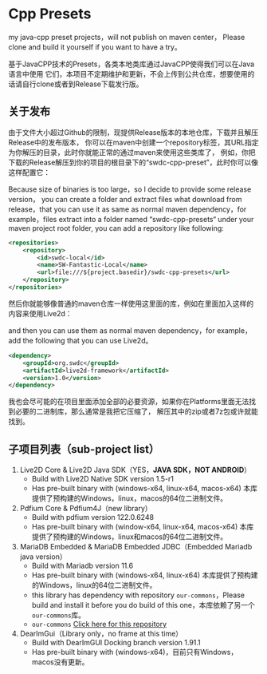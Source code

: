# Cpp Presets

my java-cpp preset projects，will not publish on maven center，
Please clone and build it yourself if you want to have a try。

基于JavaCPP技术的Presets，各类本地类库通过JavaCPP使得我们可以在Java语言中使用
它们，本项目不定期维护和更新，不会上传到公共仓库，想要使用的话请自行clone或者到Release下载发行版。

## 关于发布

由于文件大小超过Github的限制，现提供Release版本的本地仓库，下载并且解压Release中的发布版本，
你可以在maven中创建一个repository标签，其URL指定为你解压的目录，此时你就能正常的通过maven来使用这些类库了，
例如，你把下载的Release解压到你的项目的根目录下的“swdc-cpp-preset”，此时你可以像这样配置它：

Because size of binaries is too large，so I decide to provide some release version，
you can create a folder and extract files what download from release，that you can use it
as same as normal maven dependency，for example，files extract into a folder named “swdc-cpp-presets“ under your
maven project root folder, you can add a repository like following:

```xml
<repositories>
    <repository>
        <id>swdc-local</id>
        <name>SW-Fantastic-Local</name>
        <url>file:///${project.basedir}/swdc-cpp-presets</url>
    </repository>
</repositories>
```

然后你就能够像普通的maven仓库一样使用这里面的库，例如在里面加入这样的内容来使用Live2d：

and then you can use them as normal maven dependency，for example，add the following that you can 
use Live2d。
```xml
<dependency>
    <groupId>org.swdc</groupId>
    <artifactId>live2d-framework</artifactId>
    <version>1.0</version>
</dependency>
```

我也会尽可能的在项目里面添加全部的必要资源，如果你在Platforms里面无法找到必要的二进制库，那么通常是我把它压缩了，
解压其中的zip或者7z包或许就能找到。

## 子项目列表（sub-project list）

1. Live2D Core & Live2D Java SDK（YES，**JAVA SDK，NOT ANDROID**）
   - Build with Live2D Native SDK version 1.5-r1
   - Has pre-built binary with (windows-x64, linux-x64, macos-x64)
     本库提供了预构建的Windows，linux，macos的64位二进制文件。
2. Pdfium Core & Pdfium4J（new library）
   - Build with pdfium version 122.0.6248
   - Has pre-built binary with (window-x64, linux-x64, macos-x64)
     本库提供了预构建的Windows，linux和macos的64位二进制文件。
3. MariaDB Embedded & MariaDB Embedded JDBC（Embedded Mariadb java version）
   - Build with Mariadb version 11.6
   - Has pre-built binary with (windows-x64, linux-x64)
     本库提供了预构建的Windows，linux的64位二进制文件。
   - this library has dependency with repository `our-commons`，Please build and install
     it before you do build of this one，本库依赖了另一个`our-commons`库。
   - `our-commons` [Click here for this repository](https://github.com/SW-Fantastic/our-commons)
4. DearImGui（Library only，no frame at this time）
   - Build with DearImGUI Docking branch version 1.91.1
   - Has pre-built binary with (windows-x64)，目前只有Windows，macos没有更新。
